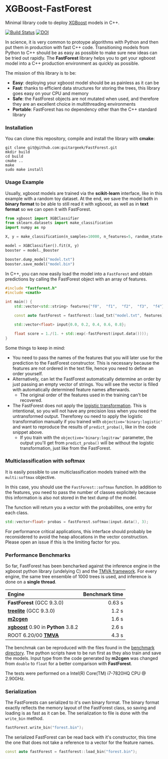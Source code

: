 # XGBoost-FastForest

Minimal library code to deploy [XGBoost](https://xgboost.readthedocs.io/en/latest/) models in C++.

[![Build Status](https://travis-ci.com/guitargeek/XGBoost-FastForest.svg?branch=master)](https://travis-ci.com/guitargeek/XGBoost-FastForest) [![DOI](https://zenodo.org/badge/DOI/10.5281/zenodo.3819838.svg)](https://doi.org/10.5281/zenodo.3819838)

In science, it is very common to protoype algorithms with Python and then put them in production with fast C++ code.
Transitioning models from Python to C++ should be as easy as possible to make sure new ideas can be tried out rapidly.
The __FastForest__ library helps you to get your xgboost model into a C++ production environment as quickly as possible.

The mission of this library is to be:
* __Easy__: deploying your xgboost model should be as painless as it can be
* __Fast__: thanks to efficient data structures for storing the trees, this library goes easy on your CPU and memory
* __Safe__: the FastForest objects are not mutated when used, and therefore they are an excellent choice in multithreading
  environments
* __Portable__: FastForest has no dependency other than the C++ standard library

### Installation

You can clone this repository, compile and install the library with __cmake__:
```
git clone git@github.com:guitargeek/FastForest.git
mkdir build
cd build
cmake ..
make
sudo make install
```

### Usage Example

Usually, xgboost models are trained via the __scikit-learn__ interface, like in this example with a random toy dataset.
At the end, we save the model both in __binary format__ to be able to still read it with xgboost, as well as in __text
format__ so we can open it with FastForest.

```Python
from xgboost import XGBClassifier
from sklearn.datasets import make_classification
import numpy as np

X, y = make_classification(n_samples=10000, n_features=5, random_state=42, n_classes=2, weights=[0.5])

model = XGBClassifier().fit(X, y)
booster = model._Booster

booster.dump_model("model.txt")
booster.save_model("model.bin")
```

In C++, you can now easily load the model into a `FastForest` and obtain predictions by calling the FastForest object with an array of features.

```C++
#include "fastforest.h"
#include <cmath>

int main() {
    std::vector<std::string> features{"f0",  "f1",  "f2",  "f3",  "f4"};

    const auto fastForest = fastforest::load_txt("model.txt", features);

    std::vector<float> input{0.0, 0.2, 0.4, 0.6, 0.8};

    float score = 1./(1. + std::exp(-fastForest(input.data())));
}
```

Some things to keep in mind:

* You need to pass the names of the features that you will later use for the prediction to the FastForest constructor. This is necessary because the features are not ordered in the text file, hence you need to define an
  order yourself.
* Alternatively, can let the FastForest automatically determine an order by just passing an empty vector of strings. You will see the vector is filled with automatically determined feature names afterwards.
  * The original order of the features used in the training can't be recovered.
* The FastForest does not apply the [logistic transformation](https://en.wikipedia.org/wiki/Logistic_function).
  This is intentional, so you will not have any precision loss when you need the untransformed output. Thereforey ou need to apply
  the logistic transformation manually if you trained with `objective='binary:logistic'` and want to reproduce the results of `predict_proba()`, like in the code snippet above.
  * If you train with the `objective='binary:logitraw'`
    parameter, the output you'll get from `predict_proba()` will be without the logistic transformation, just like from the FastForest.

### Multiclassification with softmax

It is easily possible to use multiclassification models trained with the `multi:softmax` objective.

In this case, you should use the `FastForest::softmax` function. In addition to the features, you need to pass
the number of classes explicitely because this information is also not stored in the text dump of the model.

The function will return you a vector with the probabilites, one entry for each class.

```C++
std::vector<float> probas = fastForest.softmax(input.data(), 3);
```

For performance critical applications, this interface should probably be reconsidered to avoid the heap allocations in
the vector construction. Please open an issue if this is the limiting factor for you.

### Performance Benchmarks

So far, FastForest has been bencharked against the inference engine in the xgboost python library (undelying
C) and the [TMVA framework](https://root.cern.ch/tmva). For every engine, the same tree ensemble of 1000 trees is used,
and inference is done on a **single thread**.

| Engine                                                                                                  | Benchmark time   |
| :------                                                                                                 | ---------------: |
| __FastForest__ (GCC 9.3.0)                                                                              | 0.63 s           |
| [__treelite__](https://github.com/dmlc/treelite) (GCC 9.3.0)                                            | 1.2 s            |
| [__m2cgen__](https://github.com/BayesWitnesses/m2cgen)                                                  | 1.6 s            |
| [__xgboost__](https://xgboost.readthedocs.io/en/latest/python/python_api.html) 0.90 in __Python__ 3.8.2 | 2.6 s            |
| ROOT 6.20/00 [__TMVA__](https://root.cern.ch/tmva)                                                      | 4.3 s            |

The benchmak can be reproduced with the files found in the [benchmark directory](benchmark). The python scripts have to be
run first as they also train and save the models. Input type from the code generated by __m2cgen__ was changed from
`double` to `float` for a better comparison with __FastForest__.

The tests were performed on a Intel(R) Core(TM) i7-7820HQ CPU @ 2.90GHz.

### Serialization

The FastForests can serialized to it's own binary format. The binary format exactly reflects the memory layout of the
FastForest class, so saving and loading is as fast as it can be. The serialization to file is done with the `write_bin`
method.
```C++
fastForest.write_bin("forest.bin");
```
The serialized FastForest can be read back with it's constructor, this time the one that does not take a reference to a
vector for the feature names.
```C++
const auto fastForest = fastforest::load_bin("forest.bin");
```
